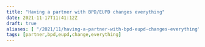 ```yaml
---
title: "Having a partner with BPD/EUPD changes everything"
date: 2021-11-17T11:41:12Z
draft: true
aliases: [ "/2021/11/having-a-partner-with-bpd-eupd-changes-everything" ]
tags: [partner,bpd,eupd,change,everything]
---
```

